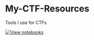 # My-CTF-Resources
Tools I use for CTFs

[![View notebooks](https://wolfr.am/HAAhzkRq)](https://wolfr.am/O8wO2Xfb)

